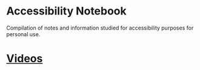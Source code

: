 # Accessibility Notebook
Compilation of notes and information studied for accessibility purposes for personal use.

# [Videos](accessibility-notebook/Videos.md)

